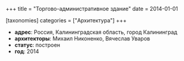+++
title = "Торгово-административное здание"
date = 2014-01-01

[taxonomies]
categories = ["Архитектура"]
+++

- **адрес**: Россия, Калининградская область, город Калининград
- **архитекторы**: Михаил Никоненко, Вячеслав Уваров
- **статус**: построен
- **год**: 2014
